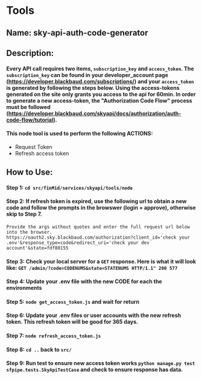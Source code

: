 # Tools

## Name: sky-api-auth-code-generator
## Description: 
#### Every API call requires two items, `subscription_key` and `access_token`. The `subscription_key` can be found in your developer_account page (https://developer.blackbaud.com/subscriptions/) and your `access_token` is generated by following the steps below. Using the access-tokens generated on the site only grants you access to the api for 60min. In order to generate a new access-token, the "Authorization Code Flow" process must be followed (https://developer.blackbaud.com/skyapi/docs/authorization/auth-code-flow/tutorial). 

#### This node tool is used to perform the following ACTIONS: 

- Request Token
- Refresh access token

## How to Use: 

#### Step 1: `cd src/finMid/services/skyapi/tools/node`
#### Step 2: If refresh token is expired, use the following url to obtain a new code and follow the prompts in the browswer (login + approve), otherwise skip to Step 7.
```
Provide the args without quotes and enter the full request url below into the browser.
https://oauth2.sky.blackbaud.com/authorization?client_id='check your .env'&response_type=code&redirect_uri='check your dev account'&state=fdf80155
```
#### Step 3: Check your local server for a `GET` response. Here is what it will look like: `GET /admin/?code=CODENUMS&state=STATENUMS HTTP/1.1" 200 577`
#### Step 4: Update your .env file with the new CODE for each the environments
#### Step 5: `node get_access_token.js` and wait for return
#### Step 6: Update your .env files or user accounts with the new refresh token. This refresh token will be good for 365 days.
#### Step 7: `node refresh_access_token.js`
#### Step 8: `cd ..` back to `src/`
#### Step 9: Run test to ensure new access token works `python manage.py test sfpipe.tests.SkyApiTestCase` and check to ensure response has data.
